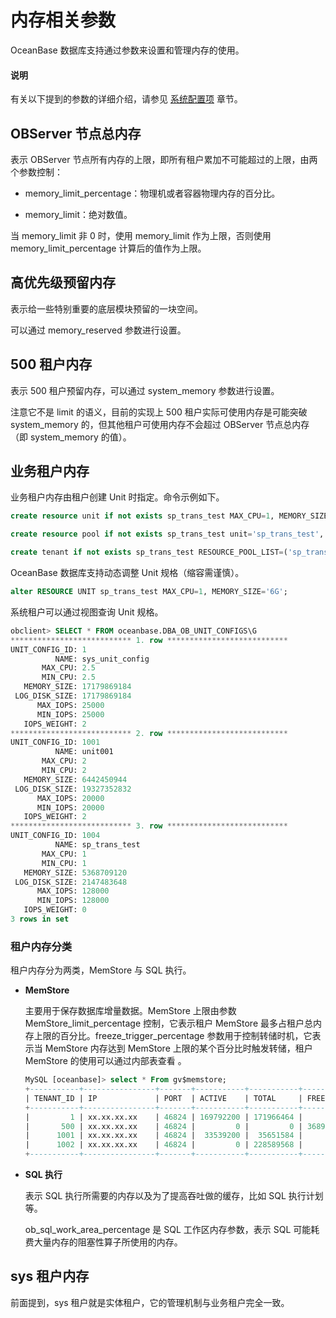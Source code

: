 # 内存相关参数

OceanBase 数据库支持通过参数来设置和管理内存的使用。

  <main id="notice" type='explain'>
    <h4>说明</h4>
    <p>有关以下提到的参数的详细介绍，请参见 <a href="../../../3.user-guide/14.system-reference/1.system-configuration-items/1.system-configuration-items-overview-2.md">系统配置项</a> 章节。</p>
  </main>

## OBServer 节点总内存

表示 OBServer 节点所有内存的上限，即所有租户累加不可能超过的上限，由两个参数控制：

* memory_limit_percentage：物理机或者容器物理内存的百分比。

* memory_limit：绝对数值。

当 memory_limit 非 0 时，使用 memory_limit 作为上限，否则使用 memory_limit_percentage 计算后的值作为上限。

## 高优先级预留内存

表示给一些特别重要的底层模块预留的一块空间。

可以通过 memory_reserved 参数进行设置。

## 500 租户内存

表示 500 租户预留内存，可以通过 system_memory 参数进行设置。

注意它不是 limit 的语义，目前的实现上 500 租户实际可使用内存是可能突破 system_memory 的，但其他租户可使用内存不会超过 OBServer 节点总内存（即 system_memory 的值）。

## 业务租户内存

业务租户内存由租户创建 Unit 时指定。命令示例如下。

```sql
create resource unit if not exists sp_trans_test MAX_CPU=1, MEMORY_SIZE='5G', MAX_IOPS=128000, MIN_IOPS=128000, LOG_DISK_SIZE='2G';

create resource pool if not exists sp_trans_test unit='sp_trans_test', unit_num=1;

create tenant if not exists sp_trans_test RESOURCE_POOL_LIST=('sp_trans_test') set ob_tcp_invited_nodes='%';
```

OceanBase 数据库支持动态调整 Unit 规格（缩容需谨慎）。

```sql
alter RESOURCE UNIT sp_trans_test MAX_CPU=1, MEMORY_SIZE='6G';
```

系统租户可以通过视图查询 Unit 规格。

```sql
obclient> SELECT * FROM oceanbase.DBA_OB_UNIT_CONFIGS\G
*************************** 1. row ***************************
UNIT_CONFIG_ID: 1
          NAME: sys_unit_config
       MAX_CPU: 2.5
       MIN_CPU: 2.5
   MEMORY_SIZE: 17179869184
 LOG_DISK_SIZE: 17179869184
      MAX_IOPS: 25000
      MIN_IOPS: 25000
   IOPS_WEIGHT: 2
*************************** 2. row ***************************
UNIT_CONFIG_ID: 1001
          NAME: unit001
       MAX_CPU: 2
       MIN_CPU: 2
   MEMORY_SIZE: 6442450944
 LOG_DISK_SIZE: 19327352832
      MAX_IOPS: 20000
      MIN_IOPS: 20000
   IOPS_WEIGHT: 2
*************************** 3. row ***************************
UNIT_CONFIG_ID: 1004
          NAME: sp_trans_test
       MAX_CPU: 1
       MIN_CPU: 1
   MEMORY_SIZE: 5368709120
 LOG_DISK_SIZE: 2147483648
      MAX_IOPS: 128000
      MIN_IOPS: 128000
   IOPS_WEIGHT: 0
3 rows in set 
```

### 租户内存分类

租户内存分为两类，MemStore 与 SQL 执行。

* **MemStore**

  主要用于保存数据库增量数据。MemStore 上限由参数 MemStore_limit_percentage 控制，它表示租户 MemStore 最多占租户总内存上限的百分比。freeze_trigger_percentage 参数用于控制转储时机，它表示当 MemStore 内存达到 MemStore 上限的某个百分比时触发转储，租户 MemStore 的使用可以通过内部表查看 。

  ```sql
  MySQL [oceanbase]> select * From gv$memstore;
  +-----------+----------------+-------+-----------+-----------+---------------------+---------------------+------------+
  | TENANT_ID | IP             | PORT  | ACTIVE    | TOTAL     | FREEZE_TRIGGER      | MEM_LIMIT           | FREEZE_CNT |
  +-----------+----------------+-------+-----------+-----------+---------------------+---------------------+------------+
  |         1 | xx.xx.xx.xx    | 46824 | 169792200 | 171966464 |          5153960700 |         10307921440 |          0 |
  |       500 | xx.xx.xx.xx    | 46824 |         0 |         0 | 3689348814741910300 | 7378697629483820640 |          0 |
  |      1001 | xx.xx.xx.xx    | 46824 |  33539200 |  35651584 |           382730200 |           858993440 |          0 |
  |      1002 | xx.xx.xx.xx    | 46824 |         0 | 228589568 |         34359738350 |         68719476720 |          0 |
  +-----------+----------------+-------+-----------+-----------+---------------------+---------------------+------------+
  ```

* **SQL 执行**

  表示 SQL 执行所需要的内存以及为了提高吞吐做的缓存，比如 SQL 执行计划等。

  ob_sql_work_area_percentage 是 SQL 工作区内存参数，表示 SQL 可能耗费大量内存的阻塞性算子所使用的内存。
  
## sys 租户内存

前面提到，sys 租户就是实体租户，它的管理机制与业务租户完全一致。

